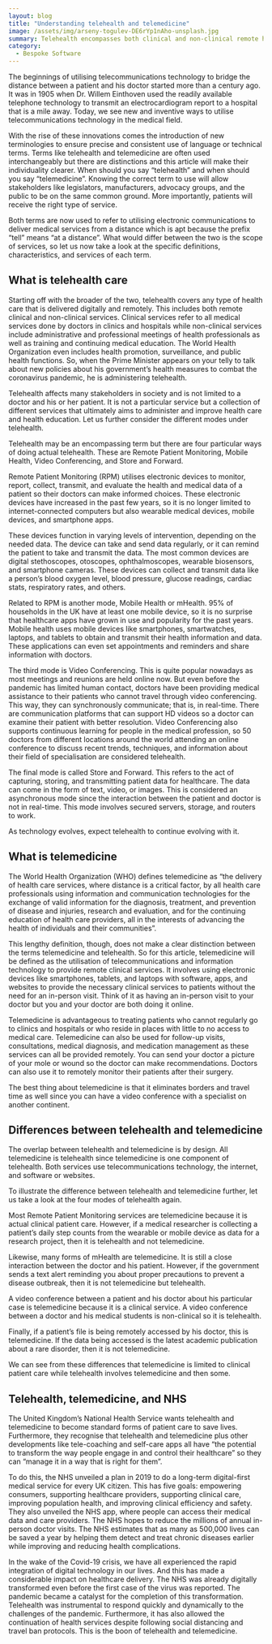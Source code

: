 ```yaml
---
layout: blog
title: "Understanding telehealth and telemedicine"
image: /assets/img/arseny-togulev-DE6rYp1nAho-unsplash.jpg
summary: Telehealth encompasses both clinical and non-clinical remote healthcare, while telemedicine focuses specifically on remote clinical services via technology.
category:
  - Bespoke Software
---
```


The beginnings of utilising telecommunications technology to bridge the distance between a patient and his doctor started more than a century ago. It was in 1905 when Dr. Willem Einthoven used the readily available telephone technology to transmit an electrocardiogram report to a hospital that is a mile away. Today, we see new and inventive ways to utilise telecommunications technology in the medical field.

With the rise of these innovations comes the introduction of new terminologies to ensure precise and consistent use of language or technical terms. Terms like telehealth and telemedicine are often used interchangeably but there are distinctions and this article will make their individuality clearer. When should you say “telehealth” and when should you say “telemedicine”. Knowing the correct term to use will allow stakeholders like legislators, manufacturers, advocacy groups, and the public to be on the same common ground. More importantly, patients will receive the right type of service.

Both terms are now used to refer to utilising electronic communications to deliver medical services from a distance which is apt because the prefix “tell” means “at a distance”. What would differ between the two is the scope of services, so let us now take a look at the specific definitions, characteristics, and services of each term.

## What is telehealth care
Starting off with the broader of the two, telehealth covers any type of health care that is delivered digitally and remotely. This includes both remote clinical and non-clinical services. Clinical services refer to all medical services done by doctors in clinics and hospitals while non-clinical services include administrative and professional meetings of health professionals as well as training and continuing medical education. The World Health Organization even includes health promotion, surveillance, and public health functions. So, when the Prime Minister appears on your telly to talk about new policies about his government’s health measures to combat the coronavirus pandemic, he is administering telehealth.

Telehealth affects many stakeholders in society and is not limited to a doctor and his or her patient. It is not a particular service but a collection of different services that ultimately aims to administer and improve health care and health education. Let us further consider the different modes under telehealth.

Telehealth may be an encompassing term but there are four particular ways of doing actual telehealth. These are Remote Patient Monitoring, Mobile Health, Video Conferencing, and Store and Forward.

Remote Patient Monitoring (RPM) utilises electronic devices to monitor, report, collect, transmit, and evaluate the health and medical data of a patient so their doctors can make informed choices. These electronic devices have increased in the past few years, so it is no longer limited to internet-connected computers but also wearable medical devices, mobile devices, and smartphone apps.

These devices function in varying levels of intervention, depending on the needed data. The device can take and send data regularly, or it can remind the patient to take and transmit the data. The most common devices are digital stethoscopes, otoscopes, ophthalmoscopes, wearable biosensors, and smartphone cameras. These devices can collect and transmit data like a person’s blood oxygen level, blood pressure, glucose readings, cardiac stats, respiratory rates, and others.

Related to RPM is another mode, Mobile Health or mHealth. 95% of households in the UK have at least one mobile device, so it is no surprise that healthcare apps have grown in use and popularity for the past years. Mobile health uses mobile devices like smartphones, smartwatches, laptops, and tablets to obtain and transmit their health information and data. These applications can even set appointments and reminders and share information with doctors.

The third mode is Video Conferencing. This is quite popular nowadays as most meetings and reunions are held online now. But even before the pandemic has limited human contact, doctors have been providing medical assistance to their patients who cannot travel through video conferencing. This way, they can synchronously communicate; that is, in real-time. There are communication platforms that can support HD videos so a doctor can examine their patient with better resolution. Video Conferencing also supports continuous learning for people in the medical profession, so 50 doctors from different locations around the world attending an online conference to discuss recent trends, techniques, and information about their field of specialisation are considered telehealth.

The final mode is called Store and Forward. This refers to the act of capturing, storing, and transmitting patient data for healthcare. The data can come in the form of text, video, or images. This is considered an asynchronous mode since the interaction between the patient and doctor is not in real-time. This mode involves secured servers, storage, and routers to work.

As technology evolves, expect telehealth to continue evolving with it.

## What is telemedicine
The World Health Organization (WHO) defines telemedicine as “the delivery of health care services, where distance is a critical factor, by all health care professionals using information and communication technologies for the exchange of valid information for the diagnosis, treatment, and prevention of disease and injuries, research and evaluation, and for the continuing education of health care providers, all in the interests of advancing the health of individuals and their communities”.

This lengthy definition, though, does not make a clear distinction between the terms telemedicine and telehealth. So for this article, telemedicine will be defined as the utilisation of telecommunications and information technology to provide remote clinical services. It involves using electronic devices like smartphones, tablets, and laptops with software, apps, and websites to provide the necessary clinical services to patients without the need for an in-person visit. Think of it as having an in-person visit to your doctor but you and your doctor are both doing it online.

Telemedicine is advantageous to treating patients who cannot regularly go to clinics and hospitals or who reside in places with little to no access to medical care. Telemedicine can also be used for follow-up visits, consultations, medical diagnosis, and medication management as these services can all be provided remotely. You can send your doctor a picture of your mole or wound so the doctor can make recommendations. Doctors can also use it to remotely monitor their patients after their surgery.

The best thing about telemedicine is that it eliminates borders and travel time as well since you can have a video conference with a specialist on another continent.

## Differences between telehealth and telemedicine
The overlap between telehealth and telemedicine is by design. All telemedicine is telehealth since telemedicine is one component of telehealth. Both services use telecommunications technology, the internet, and software or websites.

To illustrate the difference between telehealth and telemedicine further, let us take a look at the four modes of telehealth again.

Most Remote Patient Monitoring services are telemedicine because it is actual clinical patient care. However, if a medical researcher is collecting a patient’s daily step counts from the wearable or mobile device as data for a research project, then it is telehealth and not telemedicine.

Likewise, many forms of mHealth are telemedicine. It is still a close interaction between the doctor and his patient. However, if the government sends a text alert reminding you about proper precautions to prevent a disease outbreak, then it is not telemedicine but telehealth.

A video conference between a patient and his doctor about his particular case is telemedicine because it is a clinical service. A video conference between a doctor and his medical students is non-clinical so it is telehealth.

Finally, if a patient’s file is being remotely accessed by his doctor, this is telemedicine. If the data being accessed is the latest academic publication about a rare disorder, then it is not telemedicine.

We can see from these differences that telemedicine is limited to clinical patient care while telehealth involves telemedicine and then some.

## Telehealth, telemedicine, and NHS
The United Kingdom’s National Health Service wants telehealth and telemedicine to become standard forms of patient care to save lives. Furthermore, they recognise that telehealth and telemedicine plus other developments like tele-coaching and self-care apps all have “the potential to transform the way people engage in and control their healthcare” so they can “manage it in a way that is right for them”.

To do this, the NHS unveiled a plan in 2019 to do a long-term digital-first medical service for every UK citizen. This has five goals: empowering consumers, supporting healthcare providers, supporting clinical care, improving population health, and improving clinical efficiency and safety. They also unveiled the NHS app, where people can access their medical data and care providers. The NHS hopes to reduce the millions of annual in-person doctor visits. The NHS estimates that as many as 500,000 lives can be saved a year by helping them detect and treat chronic diseases earlier while improving and reducing health complications.

In the wake of the Covid-19 crisis, we have all experienced the rapid integration of digital technology in our lives. And this has made a considerable impact on healthcare delivery. The NHS was already digitally transformed even before the first case of the virus was reported. The pandemic became a catalyst for the completion of this transformation. Telehealth was instrumental to respond quickly and dynamically to the challenges of the pandemic. Furthermore, it has also allowed the continuation of health services despite following social distancing and travel ban protocols. This is the boon of telehealth and telemedicine.
